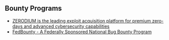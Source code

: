 ## Bounty Programs

- [ZERODIUM is the leading exploit acquisition platform for premium zero-days and advanced cybersecurity capabilities](https://zerodium.com/program.html)
- [FedBounty - A Federally Sponsored National Bug Bounty Program](https://www.secjuice.com/fedbounty-national-bug-bounty-program/)
